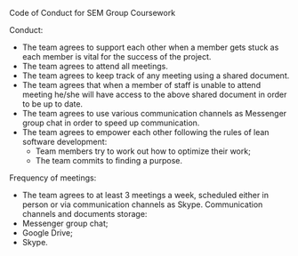 Code of Conduct for SEM Group Coursework

Conduct:
- The team agrees to support each other when a member gets stuck as each member is vital
for the success of the project.
- The team agrees to attend all meetings.
- The team agrees to keep track of any meeting using a shared document.
- The team agrees that when a member of staff is unable to attend meeting he/she will have
access to the above shared document in order to be up to date.
- The team agrees to use various communication channels as Messenger group chat in order
to speed up communication.
- The team agrees to empower each other following the rules of lean software development:
  - Team members try to work out how to optimize their work;
  -  The team commits to finding a purpose.

Frequency of meetings:
- The team agrees to at least 3 meetings a week, scheduled either in person or via
communication channels as Skype.
Communication channels and documents storage:
- Messenger group chat;
- Google Drive;
- Skype.

